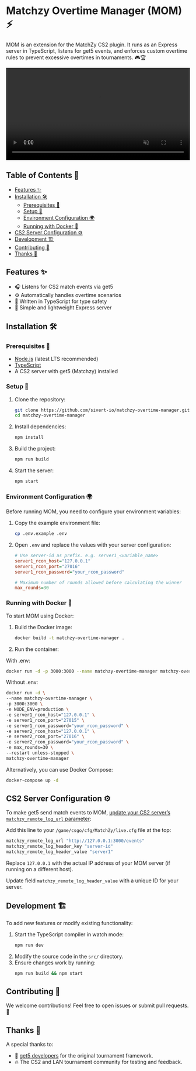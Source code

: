 # Matchzy Overtime Manager (MOM) ⚡

MOM is an extension for the MatchZy CS2 plugin. It runs as an Express server in TypeScript, listens for get5 events, and enforces custom overtime rules to prevent excessive overtimes in tournaments. 🎮🏆

<video width="100%" autoplay muted loop>
 <source src="./docs/public/preview.mp4" type="video/mp4" />
  Your browser does not support the video tag.
</video>

## Table of Contents 📖
- [Features ✨](#features-)
- [Installation 🛠️](#installation-️)
  - [Prerequisites 📌](#prerequisites-)
  - [Setup 🔧](#setup-)
  - [Environment Configuration 🌍](#environment-configuration-)
  - [Running with Docker 🐳](#running-with-docker-)
- [CS2 Server Configuration ⚙️](#cs2-server-configuration-️)
- [Development 🏗️](#development-️)
- [Contributing 🤝](#contributing-)
- [Thanks 🙌](#thanks-)

## Features ✨
- 🎧 Listens for CS2 match events via get5
- ⚙️ Automatically handles overtime scenarios
- 📝 Written in TypeScript for type safety
- 🚀 Simple and lightweight Express server

## Installation 🛠️

### Prerequisites 📌
- [Node.js](https://nodejs.org/) (latest LTS recommended)
- [TypeScript](https://www.typescriptlang.org/)
- A CS2 server with get5 (Matchzy) installed

### Setup 🔧
1. Clone the repository:
   ```sh
   git clone https://github.com/sivert-io/matchzy-overtime-manager.git
   cd matchzy-overtime-manager
   ```

2. Install dependencies:
   ```sh
   npm install
   ```

3. Build the project:
   ```sh
   npm run build
   ```

4. Start the server:
   ```sh
   npm start
   ```

### Environment Configuration 🌍

Before running MOM, you need to configure your environment variables:

1. Copy the example environment file:
   ```sh
   cp .env.example .env
   ```
2. Open `.env` and replace the values with your server configuration:
   ```ini
   # Use server-id as prefix. e.g. server1_<variable_name>
   server1_rcon_host="127.0.0.1"
   server1_rcon_port="27016"
   server1_rcon_password="your_rcon_password"
   
   # Maximum number of rounds allowed before calculating the winner
   max_rounds=30
   ```

### Running with Docker 🐳

To start MOM using Docker:

1. Build the Docker image:
   ```sh
   docker build -t matchzy-overtime-manager .
   ```

2. Run the container:

With .env:

   ```sh
   docker run -d -p 3000:3000 --name matchzy-overtime-manager matchzy-overtime-manager
   ```

Without .env:

   ```sh
   docker run -d \
  --name matchzy-overtime-manager \
  -p 3000:3000 \
  -e NODE_ENV=production \
  -e server1_rcon_host="127.0.0.1" \
  -e server1_rcon_port="27015" \
  -e server1_rcon_password="your_rcon_password" \
  -e server2_rcon_host="127.0.0.1" \
  -e server2_rcon_port="27016" \
  -e server2_rcon_password="your_rcon_password" \
  -e max_rounds=30 \
  --restart unless-stopped \
  matchzy-overtime-manager
   ```


Alternatively, you can use Docker Compose:
   ```sh
   docker-compose up -d
   ```

## CS2 Server Configuration ⚙️

To make get5 send match events to MOM, [update your CS2 server’s `matchzy_remote_log_url` parameter](https://shobhit-pathak.github.io/MatchZy/configuration/#matchzy_remote_log_url):

Add this line to your `/game/csgo/cfg/MatchZy/live.cfg` file at the top:

```bash
matchzy_remote_log_url "http://127.0.0.1:3000/events"
matchzy_remote_log_header_key "server-id"
matchzy_remote_log_header_value "server1"
```

Replace `127.0.0.1` with the actual IP address of your MOM server (if running on a different host).

Update field `matchzy_remote_log_header_value` with a unique ID for your server.

## Development 🏗️

To add new features or modify existing functionality:

1. Start the TypeScript compiler in watch mode:
   ```sh
   npm run dev
   ```
2. Modify the source code in the `src/` directory.
3. Ensure changes work by running:
   ```sh
   npm run build && npm start
   ```

## Contributing 🤝

We welcome contributions! Feel free to open issues or submit pull requests. 🎉

## Thanks 🙌

A special thanks to:
- 🎯 [get5 developers](https://github.com/splewis/get5) for the original tournament framework.
- 🔥 The CS2 and LAN tournament community for testing and feedback.
